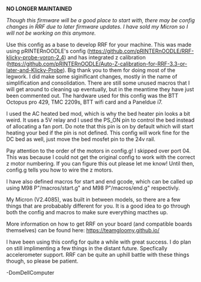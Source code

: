 **NO LONGER MAINTAINED**

_Though this firmware will be a good place to start with, there may be config changes in RRF due to later firmware updates. I have sold my Micron so I will not be working on this anymore._

Use this config as a base to develop RRF for your machine. This was made using pRINTERnOODLE's config (https://github.com/pRINTERnOODLE/RRF-klicky-probe-voron-2.4) and has integrated z calibration (https://github.com/pRINTERnOODLE/Auto-Z-calibration-for-RRF-3.3-or-later-and-Klicky-Probe). Big thank you to them for doing most of the legwork. I did make some siginificant changes, mostly in the name of simplification and consolidation. There are still some unused macros that I will get around to cleaning up eventually, but in the meantime they have just been commented out. The hardware used for this config was the BTT Octopus pro 429, TMC 2209s, BTT wifi card and a Paneldue i7.

I used the AC heated bed mod, which is why the bed heater pin looks a bit weird. It uses a 5V relay and I used the PS_ON pin to control the bed instead of allocating a fan port. Do note that this pin is on by default which will start heating your bed if the pin is not defined. This config will work fine for the DC bed as well, just move the bed mosfet pin to the 24v rail.

Pay attention to the order of the motors in config.g! I skipped over port 04. This was because I could not get the original config to work with the correct z motor numbering. If you can figure this out please let me know! Until then, config.g tells you how to wire the z motors.

I have also defined macros for start and end gcode, which can be called up using M98 P"/macros/start.g" and M98 P"/macros/end.g" respectivly. 

My Micron (V2.4085), was built in between models, so there are a few things that are probabably different for you. It is a good idea to go through both the config and macros to make sure everything macthes up.

More information on how to get RRF on your board (and compatible boards themselves) can be found here: https://teamgloomy.github.io/

I have been using this config for quite a while with great success. I do plan on still implimenting a few things in the distant future. Specfically accelerometer support. RRF can be quite an uphill battle with these things though, so please be patient. 

-DomDellComputer
